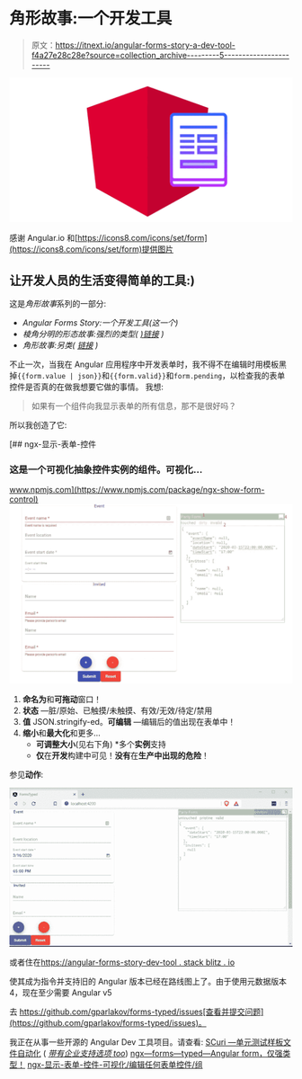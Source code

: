 # 角形故事:一个开发工具

> 原文：<https://itnext.io/angular-forms-story-a-dev-tool-f4a27e28c28e?source=collection_archive---------5----------------------->

![](img/ef0420ca33aae6a8c0350b3b6536f94b.png)

感谢 Angular.io 和[https://icons8.com/icons/set/form](https://icons8.com/icons/set/form)提供图片

## 让开发人员的生活变得简单的工具:)

这是*角形故事*系列的一部分:

*   *Angular Forms Story:一个开发工具(这一个)*
*   *棱角分明的形态故事:强烈的类型(* [*)链接*](https://indepth.dev/angular-forms-story-strong-types/) *)*
*   *角形故事:另类(* [*链接*](https://medium.com/@gparlakov/angular-forms-story-alternatives-f5899bb301f7) *)*

不止一次，当我在 Angular 应用程序中开发表单时，我不得不在编辑时用模板黑掉`{{form.value | json}}`和`{{form.valid}}`和`form.pending`，以检查我的表单控件是否真的在做我想要它做的事情。
我想:

> 如果有一个组件向我显示表单的所有信息，那不是很好吗？

所以我创造了它:

[](https://www.npmjs.com/package/ngx-show-form-control) [## ngx-显示-表单-控件

### 这是一个可视化抽象控件实例的组件。可视化…

www.npmjs.com](https://www.npmjs.com/package/ngx-show-form-control) ![](img/1f0ff725654c9273ea7edc3459b48d92.png)

1.  **命名为**和**可拖动**窗口！
2.  **状态** —脏/原始、已触摸/未触摸、有效/无效/待定/禁用
3.  **值** JSON.stringify-ed。**可编辑** —编辑后的值出现在表单中！
4.  **缩小**和**最大化**和更多…
    * **可调整大小**(见右下角)
    *多个**实例**支持
    * **仅**在**开发**构建中可见！**没有**在**生产中出现的危险**！

参见**动作**:

![](img/efa38ee098591eb8448e624aab216a71.png)

或者住在[https://angular-forms-story-dev-tool . stack blitz . io](https://angular-forms-story-dev-tool.stackblitz.io)

使其成为指令并支持旧的 Angular 版本已经在路线图上了。由于使用元数据版本 4，现在至少需要 Angular v5

去 https://github.com/gparlakov/forms-typed/issues[查看并提交问题](https://github.com/gparlakov/forms-typed/issues)。

我正在从事一些开源的 Angular Dev 工具项目。请查看:
[SCuri —单元测试样板文件自动化](https://github.com/gparlakov/scuri/blob/master/README.md) ( [*带有企业支持选项 too*](https://tidelift.com/subscription/pkg/npm-scuri?utm_source=npm-scuri&utm_medium=referral&utm_campaign=enterprise))
[ngx—forms—typed—Angular form，仅强类型！](https://github.com/gparlakov/forms-typed/blob/master/projects/forms/README.md)
[ngx-显示-表单-控件-可视化/编辑任何表单控件/组](https://github.com/gparlakov/forms-typed/blob/master/projects/show-form-control/README.md)